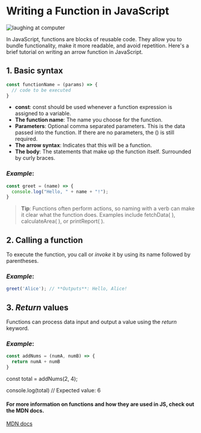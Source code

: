 
# Writing a Function in JavaScript
![laughing at computer](https://plus.unsplash.com/premium_photo-1682430945542-7d8742d4cb0e?q=80&w=1235&auto=format&fit=crop&ixlib=rb-4.0.3&ixid=M3wxMjA3fDB8MHxwaG90by1wYWdlfHx8fGVufDB8fHx8fA%3D%3D)

In JavaScript, functions are blocks of reusable code. They allow you to bundle functionality, make it more readable, and avoid repetition. Here's a brief tutorial on writing an arrow function in JavaScript.

## 1. Basic syntax

```javascript
const functionName = (params) => {
  // code to be executed
}
```

* **const**: const should be used whenever a function expression is assigned to a variable.
* **The function name**: The name you choose for the function.
* **Parameters**: Optional comma separated parameters. This is the data passed into the function. If there are no parameters, the () is still required.
* **The arrow syntax**: Indicates that this will be a function.
* **The body**: The statements that make up the function itself. Surrounded by curly braces.

### ***Example***:

``` javascript 
const greet = (name) => {
  console.log("Hello, " + name + "!");
}
```

> **Tip**: Functions often perform actions, so naming with a verb can make it clear what the function does. Examples include fetchData( ), calculateArea( ), or printReport( ). 

## 2. Calling a function

To execute the function, you call or *invoke* it by using its name followed by parentheses.

### ***Example***:

``` javascript
greet('Alice'); // **Outputs**: Hello, Alice! 
````

## 3. *Return* values

Functions can process data input and output a value using the *return* keyword.

### ***Example***: 

```javascript 
const addNums = (numA, numB) => {
  return numA + numB
}
```
const total = addNums(2, 4);

console.log(total) // Expected value: 6

#### For more information on functions and how they are used in JS, check out the MDN docs. 
[MDN docs](https://developer.mozilla.org/en-US/docs/Web/JavaScript/Guide/Functions)

